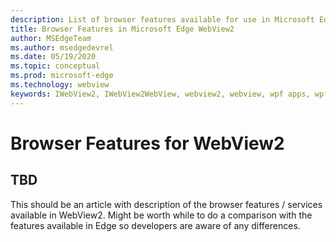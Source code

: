 ```yaml
---
description: List of browser features available for use in Microsoft Edge WebView2
title: Browser Features in Microsoft Edge WebView2
author: MSEdgeTeam
ms.author: msedgedevrel
ms.date: 05/19/2020
ms.topic: conceptual
ms.prod: microsoft-edge
ms.technology: webview
keywords: IWebView2, IWebView2WebView, webview2, webview, wpf apps, wpf, edge, ICoreWebView2, ICoreWebView2Host, browser control, edge html
---
```


# Browser Features for WebView2

## TBD

This should be an article with description of the browser features / services available in WebView2. Might be worth while to do a comparison with the features available in Edge so developers are aware of any differences. 